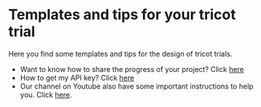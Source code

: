 # Templates and tips for your tricot trial 


Here you find some templates and tips for the design of tricot trials. 


* Want to know how to share the progress of your project? Click [here](tips/project-progress.md)
* How to get my API key? Click [here](tips/get-api-key.md)
* Our channel on Youtube also have some important instructions to help you. Click [here](https://www.youtube.com/channel/UCmqo4KCZwX8R-H4SNkXfuSA/playlists).


